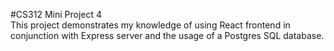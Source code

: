 #CS312 Mini Project 4 <br>
This project demonstrates my knowledge of using React frontend in conjunction with Express server and the usage of a Postgres SQL database.
